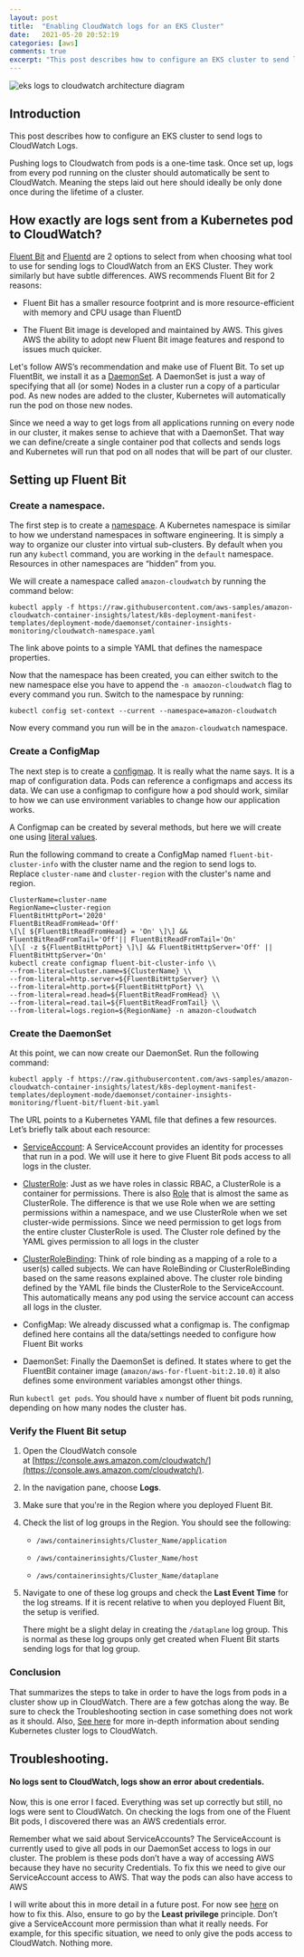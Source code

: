 ```yaml
---
layout: post
title:  "Enabling CloudWatch logs for an EKS Cluster"
date:   2021-05-20 20:52:19
categories: [aws]
comments: true
excerpt: "This post describes how to configure an EKS cluster to send logs to CloudWatch Logs."
---
```


![eks logs to cloudwatch architecture diagram](https://d2908q01vomqb2.cloudfront.net/fe2ef495a1152561572949784c16bf23abb28057/2021/01/22/image-88.png)

Introduction
------------

This post describes how to configure an EKS cluster to send logs to CloudWatch Logs.

Pushing logs to Cloudwatch from pods is a one-time task. Once set up, logs from every pod running on the cluster should automatically be sent to CloudWatch. Meaning the steps laid out here should ideally be only done once during the lifetime of a cluster.

How exactly are logs sent from a Kubernetes pod to CloudWatch?
--------------------------------------------------------------

[Fluent Bit](https://fluentbit.io/) and [Fluentd](https://www.fluentd.org/) are 2 options to select from when choosing what tool to use for sending logs to CloudWatch from an EKS Cluster. They work similarly but have subtle differences. AWS recommends Fluent Bit for 2 reasons:

*   Fluent Bit has a smaller resource footprint and is more resource-efficient with memory and CPU usage than FluentD

*   The Fluent Bit image is developed and maintained by AWS. This gives AWS the ability to adopt new Fluent Bit image features and respond to issues much quicker.


Let's follow AWS’s recommendation and make use of Fluent Bit. To set up FluentBit, we install it as a [DaemonSet](https://kubernetes.io/docs/concepts/workloads/controllers/daemonset/). A DaemonSet is just a way of specifying that all (or some) Nodes in a cluster run a copy of a particular pod. As new nodes are added to the cluster, Kubernetes will automatically run the pod on those new nodes.

Since we need a way to get logs from all applications running on every node in our cluster, it makes sense to achieve that with a DaemonSet. That way we can define/create a single container pod that collects and sends logs and Kubernetes will run that pod on all nodes that will be part of our cluster.

Setting up Fluent Bit
---------------------

### Create a namespace.

The first step is to create a [namespace](https://kubernetes.io/docs/concepts/overview/working-with-objects/namespaces/). A Kubernetes namespace is similar to how we understand namespaces in software engineering. It is simply a way to organize our cluster into virtual sub-clusters. By default when you run any `kubectl` command, you are working in the `default` namespace. Resources in other namespaces are “hidden” from you.

We will create a namespace called `amazon-cloudwatch` by running the command below:

`kubectl apply -f https://raw.githubusercontent.com/aws-samples/amazon-cloudwatch-container-insights/latest/k8s-deployment-manifest-templates/deployment-mode/daemonset/container-insights-monitoring/cloudwatch-namespace.yaml`

The link above points to a simple YAML that defines the namespace properties.

Now that the namespace has been created, you can either switch to the new namespace else you have to append the `-n amaozon-cloudwatch` flag to every command you run. Switch to the namespace by running:

`kubectl config set-context --current --namespace=amazon-cloudwatch`

Now every command you run will be in the `amazon-cloudwatch` namespace.

### Create a ConfigMap

The next step is to create a [configmap](https://kubernetes.io/docs/concepts/configuration/configmap/). It is really what the name says. It is a map of configuration data. Pods can reference a configmaps and access its data. We can use a configmap to configure how a pod should work, similar to how we can use environment variables to change how our application works.

A Configmap can be created by several methods, but here we will create one using [literal values](https://kubernetes.io/docs/tasks/configure-pod-container/configure-pod-configmap/#create-configmaps-from-literal-values).

Run the following command to create a ConfigMap named `fluent-bit-cluster-info` with the cluster name and the region to send logs to. Replace `cluster-name` and `cluster-region` with the cluster's name and region.

```
ClusterName=cluster-name
RegionName=cluster-region
FluentBitHttpPort='2020'
FluentBitReadFromHead='Off'
\[\[ ${FluentBitReadFromHead} = 'On' \]\] && FluentBitReadFromTail='Off'|| FluentBitReadFromTail='On'
\[\[ -z ${FluentBitHttpPort} \]\] && FluentBitHttpServer='Off' || FluentBitHttpServer='On'
kubectl create configmap fluent-bit-cluster-info \\
--from-literal=cluster.name=${ClusterName} \\
--from-literal=http.server=${FluentBitHttpServer} \\
--from-literal=http.port=${FluentBitHttpPort} \\
--from-literal=read.head=${FluentBitReadFromHead} \\
--from-literal=read.tail=${FluentBitReadFromTail} \\
--from-literal=logs.region=${RegionName} -n amazon-cloudwatch
```

### Create the DaemonSet

At this point, we can now create our DaemonSet. Run the following command:

`kubectl apply -f https://raw.githubusercontent.com/aws-samples/amazon-cloudwatch-container-insights/latest/k8s-deployment-manifest-templates/deployment-mode/daemonset/container-insights-monitoring/fluent-bit/fluent-bit.yaml`

The URL points to a Kubernetes YAML file that defines a few resources. Let’s briefly talk about each resource:

*   [ServiceAccount](https://kubernetes.io/docs/tasks/configure-pod-container/configure-service-account/): A ServiceAccount provides an identity for processes that run in a pod. We will use it here to give Fluent Bit pods access to all logs in the cluster.

*   [ClusterRole](https://kubernetes.io/docs/reference/access-authn-authz/rbac/#role-and-clusterrole): Just as we have roles in classic RBAC, a ClusterRole is a container for permissions. There is also [Role](https://kubernetes.io/docs/reference/access-authn-authz/rbac/#role-and-clusterrole) that is almost the same as ClusterRole. The difference is that we use Role when we are setting permissions within a namespace, and we use ClusterRole when we set cluster-wide permissions. Since we need permission to get logs from the entire cluster ClusterRole is used. The Cluster role defined by the YAML gives permission to all logs in the cluster

*   [ClusterRoleBinding](https://kubernetes.io/docs/reference/access-authn-authz/rbac/#rolebinding-and-clusterrolebinding): Think of role binding as a mapping of a role to a user(s) called subjects. We can have RoleBinding or ClusterRoleBinding based on the same reasons explained above. The cluster role binding defined by the YAML file binds the ClusterRole to the ServiceAccount. This automatically means any pod using the service account can access all logs in the cluster.

*   ConfigMap: We already discussed what a configmap is. The configmap defined here contains all the data/settings needed to configure how Fluent Bit works

*   DaemonSet: Finally the DaemonSet is defined. It states where to get the FluentBit container image (`amazon/aws-for-fluent-bit:2.10.0`) it also defines some environment variables amongst other things.


Run `kubectl get pods`. You should have `x` number of fluent bit pods running, depending on how many nodes the cluster has.

### **Verify the Fluent Bit setup**

1.  Open the CloudWatch console at [https://console.aws.amazon.com/cloudwatch/](https://console.aws.amazon.com/cloudwatch/).

2.  In the navigation pane, choose **Logs**.

3.  Make sure that you're in the Region where you deployed Fluent Bit.

4.  Check the list of log groups in the Region. You should see the following:

    *   `/aws/containerinsights/Cluster_Name/application`

    *   `/aws/containerinsights/Cluster_Name/host`

    *   `/aws/containerinsights/Cluster_Name/dataplane`

5.  Navigate to one of these log groups and check the **Last Event Time** for the log streams. If it is recent relative to when you deployed Fluent Bit, the setup is verified.

    There might be a slight delay in creating the `/dataplane` log group. This is normal as these log groups only get created when Fluent Bit starts sending logs for that log group.


### Conclusion

That summarizes the steps to take in order to have the logs from pods in a cluster show up in CloudWatch. There are a few gotchas along the way. Be sure to check the Troubleshooting section in case something does not work as it should. Also, [See here](https://docs.aws.amazon.com/AmazonCloudWatch/latest/monitoring/Container-Insights-EKS-logs.html) for more in-depth information about sending Kubernetes cluster logs to CloudWatch.

Troubleshooting.
----------------

#### No logs sent to CloudWatch, logs show an error about credentials.

Now, this is one error I faced. Everything was set up correctly but still, no logs were sent to CloudWatch. On checking the logs from one of the Fluent Bit pods, I discovered there was an AWS credentials error.

Remember what we said about ServiceAccounts? The ServiceAccount is currently used to give all pods in our DaemonSet access to logs in our cluster. The problem is these pods don’t have a way of accessing AWS because they have no security Credentials. To fix this we need to give our ServiceAccount access to AWS. That way the pods can also have access to AWS

I will write about this in more detail in a future post. For now see [here](https://docs.aws.amazon.com/eks/latest/userguide/iam-roles-for-service-accounts.html) on how to fix this. Also, ensure to go by the **Least privilege** principle. Don’t give a ServiceAccount more permission than what it really needs. For example, for this specific situation, we need to only give the pods access to CloudWatch. Nothing more.
